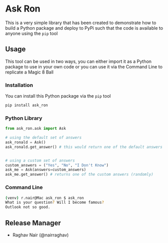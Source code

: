 # Ask Ron
This is a very simple library that has been created to demonstrate how to build a Python package and deploy to PyPi such
that the code is available to anyone using the `pip` tool

## Usage
This tool can be used in two ways, you can either import it as a Python package to use in your own code or you can use
it via the Command Line to replicate a Magic 8 Ball

### Installation
You can install this Python package via the `pip` tool

```bash
pip install ask_ron
```

### Python Library


```python
from ask_ron.ask import Ask

# using the default set of answers
ask_ronald = Ask()
ask_ronald.get_answer() # this would return one of the default answers


# using a custom set of answers
custom_answers = ("Yes", "No", "I Don't Know")
ask_me = Ask(answers=custom_answers)
ask_me.get_answer() # returns one of the custom answers (randomly)
```

### Command Line
```bash
(venv) r.nair@Mac ask_ron $ ask_ron
What is your question? Will I become famous?
Outlook not so good.
```

## Release Manager
- Raghav Nair (@nairraghav)